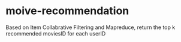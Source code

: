 # moive-recommendation
Based on Item Collabrative Filtering and Mapreduce, return the top k recommended moviesID for each userID
